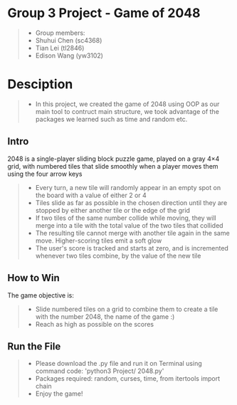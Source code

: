 # Group 3 Project - Game of 2048

> -  Group members: 
> -  Shuhui Chen         (sc4368)
> -  Tian Lei            (tl2846)
> -  Edison Wang         (yw3102)                 

# Desciption
> - In this project, we created the game of 2048 using OOP as our main tool to contruct main structure, we took advantage of the packages we learned such as time and random etc.   


## Intro

2048 is a single-player sliding block puzzle game, played on a gray 4×4 grid, with numbered tiles that slide smoothly when a player moves them using the four arrow keys

> - Every turn, a new tile will randomly appear in an empty spot on the board with a value of either 2 or 4
> - Tiles slide as far as possible in the chosen direction until they are stopped by either another tile or the edge of the grid
> - If two tiles of the same number collide while moving, they will merge into a tile with the total value of the two tiles that collided
> - The resulting tile cannot merge with another tile again in the same move. Higher-scoring tiles emit a soft glow
> - The user's score is tracked and starts at zero, and is incremented whenever two tiles combine, by the value of the new tile


## How to Win

The game objective is:

> - Slide numbered tiles on a grid to combine them to create a tile with the number 2048, the name of the game :)
> - Reach as high as possible on the scores

## Run the File

> - Please download the .py file and run it on Terminal using command code: 'python3 Project/ 2048.py'
> - Packages required: random, curses, time, from itertools import chain
> - Enjoy the game!
